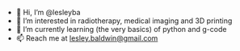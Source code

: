 - 👋 Hi, I’m @lesleyba
- 👀 I’m interested in radiotherapy, medical imaging and 3D printing
- 🌱 I’m currently learning (the very basics) of python and g-code
- 📫 Reach me at lesley.baldwin@gmail.com

<!---
lesleyba/lesleyba is a ✨ special ✨ repository because its `README.md` (this file) appears on your GitHub profile.
You can click the Preview link to take a look at your changes.
--->
